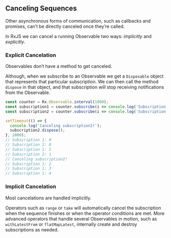 ## Canceling Sequences

Other asynchronous forms of communication, such as callbacks and promises, can’t be directly canceled once they’re called.

In RxJS we can cancel a running Observable two ways: *implicitly* and *explicitly*.

### Explicit Cancelation

Observables don’t have a method to get canceled.

Although, when we subscribe to an Observable we get a `Disposable` object that represents that particular subscription. We can then call the method `dispose` in that object, and that subscription will stop receiving notifications from the Observable.

```javascript
const counter = Rx.Observable.interval(1000);
const subscription1 = counter.subscribe(i => console.log('Subscription 1:', i));
const subscription2 = counter.subscribe(i => console.log('Subscription 2:', i));

setTimeout(() => {
  console.log('Canceling subscription2!'); 
  subscription2.dispose();
}, 2000);
// Subscription 1: 0 
// Subscription 2: 0 
// Subscription 1: 1 
// Subscription 2: 1 
// Canceling subscription2! 
// Subscription 1: 2 
// Subscription 1: 3 
// Subscription 1: 4
```

### Implicit Cancelation

Most cancelations are handled implicitly.

Operators such as `range` or `take` will automatically cancel the subscription when the sequence finishes or when the operator conditions are met. More advanced operators that handle several Observables in motion, such as `withLatestFrom` or `flatMapLatest`, internally create and destroy subscriptions as needed.